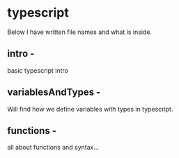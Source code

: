 # typescript
 Below I have written file names and what is inside.
## intro - 
basic typescript intro 
## variablesAndTypes -
 Will find how we define variables with types in typescript. 
 ## functions -
 all about functions and syntax...
